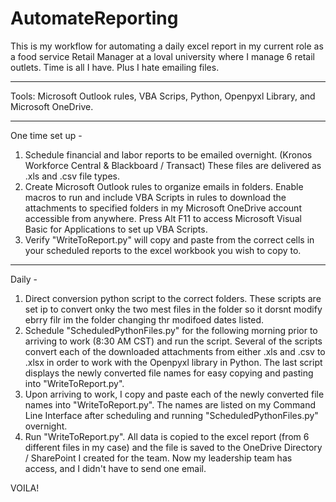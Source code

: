 # AutomateReporting

This is my workflow for automating a daily excel report in my current role as a food service Retail Manager at a loval university where I manage 6 retail outlets. Time is all I have. Plus I hate emailing files.
______________________________________________________
Tools: Microsoft Outlook rules, VBA Scrips, Python, Openpyxl Library, and Microsoft OneDrive.
______________________________________________________
One time set up -
1)  Schedule financial and labor reports to be emailed overnight. (Kronos Workforce Central & Blackboard / Transact) These files are delivered as .xls and .csv file types.
2)  Create Microsoft Outlook rules to organize emails in folders. Enable macros to run and include VBA Scripts in rules to download the attachments to specified folders in my Microsoft OneDrive account accessible from anywhere. Press Alt F11 to access Microsoft Visual Basic for Applications to set up VBA Scripts.
3)  Verify "WriteToReport.py" will copy and paste from the correct cells in your scheduled reports to the excel workbook you wish to copy to. 
______________________________________________________
Daily -
1)  Direct conversion python script to the correct folders. These scripts are set ip to convert onky the two mest files in the folder so it dorsnt modify ebrry filr im the folder changing thr modifoed dates listed. 
2)  Schedule "ScheduledPythonFiles.py" for the following morning prior to arriving to work (8:30 AM CST) and run the script. Several of the scripts convert each of the downloaded attachments from either .xls and .csv to .xlsx in order to work with the Openpyxl library in Python. The last script displays the newly converted file names for easy copying and pasting into "WriteToReport.py".
3)  Upon arriving to work, I copy and paste each of the newly converted file names into "WriteToReport.py". The names are listed on my Command Line Interface after scheduling and running "ScheduledPythonFiles.py" overnight.
4)  Run "WriteToReport.py". All data is copied to the excel report (from 6 different files in my case) and the file is saved to the OneDrive Directory / SharePoint I created for the team. Now my leadership team has access, and I didn't have to send one email. 



VOILA!
